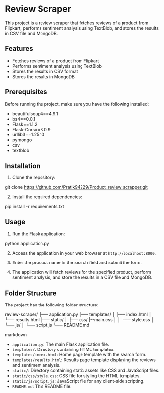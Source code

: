 # Review Scraper

This project is a review scraper that fetches reviews of a product from Flipkart, performs sentiment analysis using TextBlob, and stores the results in CSV file and MongoDB.

## Features

- Fetches reviews of a product from Flipkart
- Performs sentiment analysis using TextBlob
- Stores the results in CSV format
- Stores the results in MongoDB

## Prerequisites

Before running the project, make sure you have the following installed:

- beautifulsoup4==4.9.1
- bs4==0.0.1
- Flask==1.1.2
- Flask-Cors==3.0.9
- urllib3==1.25.10
- pymongo
- csv
- textblob

## Installation

1. Clone the repository:

git clone https://github.com/Pratik94229/Product_review_scrapper.git


2. Install the required dependencies:

pip install -r requirements.txt



## Usage

1. Run the Flask application:

python application.py



2. Access the application in your web browser at `http://localhost:8000`.

3. Enter the product name in the search field and submit the form.

4. The application will fetch reviews for the specified product, perform sentiment analysis, and store the results in a CSV file and MongoDB.

## Folder Structure

The project has the following folder structure:

review-scraper/
├── application.py
├── templates/
│ ├── index.html
│ └── results.html
├── static/
│ ├── css/
    |--main.css
│ │ └── style.css
│ └── js/
│ └── script.js
└── README.md

markdown


- `application.py`: The main Flask application file.
- `templates/`: Directory containing HTML templates.
- `templates/index.html`: Home page template with the search form.
- `templates/results.html`: Results page template displaying the reviews and sentiment analysis.
- `static/`: Directory containing static assets like CSS and JavaScript files.
- `static/css/style.css`: CSS file for styling the HTML templates.
- `static/js/script.js`: JavaScript file for any client-side scripting.
- `README.md`: This README file.
